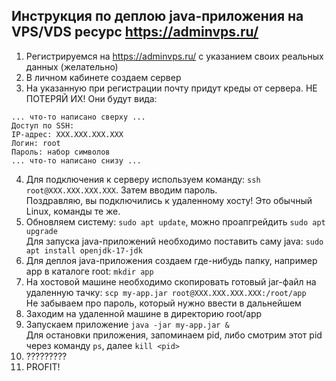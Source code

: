 ## Инструкция по деплою java-приложения на VPS/VDS ресурс https://adminvps.ru/

1. Регистрируемся на https://adminvps.ru/ с указанием своих реальных данных (желательно)
2. В личном кабинете создаем сервер
3. На указанную при регистрации почту придут креды от сервера. НЕ ПОТЕРЯЙ ИХ!  Они будут вида:

```text
... что-то написано сверху ...
Доступ по SSH:
IP-адрес: XXX.XXX.XXX.XXX
Логин: root
Пароль: набор символов
... что-то написано снизу ...
```

4. Для подключения к серверу используем команду: `ssh root@XXX.XXX.XXX.XXX`. Затем вводим пароль.  
   Поздравляю, вы подключились к удаленному хосту! Это обычный Linux, команды те же.
5. Обновляем систему: `sudo apt update`, можно проапгрейдить `sudo apt upgrade`  
   Для запуска java-приложений необходимо поставить саму java: `sudo apt install openjdk-17-jdk`
6. Для деплоя java-приложения создаем где-нибудь папку, например app в каталоге root: `mkdir app`
7. На хостовой машине необходимо скопировать готовый jar-файл на удаленную
   тачку: `scp my-app.jar root@XXX.XXX.XXX.XXX:/root/app`  
   Не забываем про пароль, который нужно ввести в дальнейшем
8. Заходим на удаленной машине в директорию root/app
9. Запускаем приложение `java -jar my-app.jar &`  
   Для остановки приложения, запоминаем pid, либо смотрим этот pid через команду `ps`, далее `kill <pid>`
10. ?????????
11. PROFIT!
